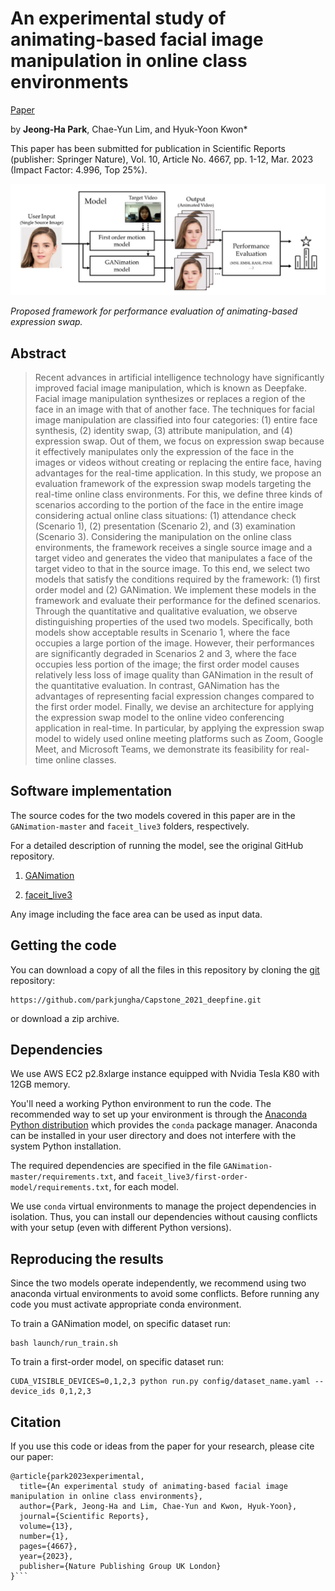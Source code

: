 # An experimental study of animating‑based facial image manipulation in online class environments

[Paper](https://www.nature.com/articles/s41598-023-31408-y)

by
**Jeong-Ha Park**, 
Chae-Yun Lim, and Hyuk-Yoon Kwon*



This paper has been submitted for publication in Scientific Reports (publisher: Springer Nature), Vol. 10, Article No. 4667, pp. 1-12, Mar. 2023 (Impact Factor:  4.996, Top 25%).


![](fig.png)

*Proposed framework for performance evaluation of animating-based expression swap.*


## Abstract

> Recent advances in artificial intelligence technology have significantly improved facial image
manipulation, which is known as Deepfake. Facial image manipulation synthesizes or replaces a region
of the face in an image with that of another face. The techniques for facial image manipulation are
classified into four categories: (1) entire face synthesis, (2) identity swap, (3) attribute manipulation,
and (4) expression swap. Out of them, we focus on expression swap because it effectively manipulates
only the expression of the face in the images or videos without creating or replacing the entire face,
having advantages for the real-time application. In this study, we propose an evaluation framework
of the expression swap models targeting the real-time online class environments. For this, we
define three kinds of scenarios according to the portion of the face in the entire image considering
actual online class situations: (1) attendance check (Scenario 1), (2) presentation (Scenario 2), and
(3) examination (Scenario 3). Considering the manipulation on the online class environments, the
framework receives a single source image and a target video and generates the video that manipulates
a face of the target video to that in the source image. To this end, we select two models that satisfy
the conditions required by the framework: (1) first order model and (2) GANimation. We implement
these models in the framework and evaluate their performance for the defined scenarios. Through
the quantitative and qualitative evaluation, we observe distinguishing properties of the used two
models. Specifically, both models show acceptable results in Scenario 1, where the face occupies a
large portion of the image. However, their performances are significantly degraded in Scenarios 2
and 3, where the face occupies less portion of the image; the first order model causes relatively
less loss of image quality than GANimation in the result of the quantitative evaluation. In contrast,
GANimation has the advantages of representing facial expression changes compared to the first order
model. Finally, we devise an architecture for applying the expression swap model to the online video
conferencing application in real-time. In particular, by applying the expression swap model to widely
used online meeting platforms such as Zoom, Google Meet, and Microsoft Teams, we demonstrate its
feasibility for real-time online classes.


## Software implementation


The source codes for the two models covered in this paper are in the `GANimation-master` and `faceit_live3` folders, respectively.

For a detailed description of running the model, see the original GitHub repository.

1. [GANimation](https://github.com/albertpumarola/GANimation)

2. [faceit_live3](https://github.com/alew3/faceit_live3)


Any image including the face area can be used as input data.

## Getting the code

You can download a copy of all the files in this repository by cloning the
[git](https://git-scm.com/) repository:

    https://github.com/parkjungha/Capstone_2021_deepfine.git

or download a zip archive.



## Dependencies

We use AWS EC2 p2.8xlarge instance equipped with Nvidia Tesla K80 with 12GB memory.

You'll need a working Python environment to run the code.
The recommended way to set up your environment is through the
[Anaconda Python distribution](https://www.anaconda.com/download/) which
provides the `conda` package manager.
Anaconda can be installed in your user directory and does not interfere with
the system Python installation.


The required dependencies are specified in the file `GANimation-master/requirements.txt`, and `faceit_live3/first-order-model/requirements.txt`, for each model. 

We use `conda` virtual environments to manage the project dependencies in
isolation.
Thus, you can install our dependencies without causing conflicts with your
setup (even with different Python versions).


## Reproducing the results

Since the two models operate independently, we recommend using two anaconda virtual environments to avoid some conflicts.
Before running any code you must activate appropriate conda environment.

To train a GANimation model, on specific dataset run:

    bash launch/run_train.sh


To train a first-order model, on specific dataset run:

    CUDA_VISIBLE_DEVICES=0,1,2,3 python run.py config/dataset_name.yaml --device_ids 0,1,2,3





## Citation
If you use this code or ideas from the paper for your research, please cite our paper:
```
@article{park2023experimental,
  title={An experimental study of animating-based facial image manipulation in online class environments},
  author={Park, Jeong-Ha and Lim, Chae-Yun and Kwon, Hyuk-Yoon},
  journal={Scientific Reports},
  volume={13},
  number={1},
  pages={4667},
  year={2023},
  publisher={Nature Publishing Group UK London}
}```
